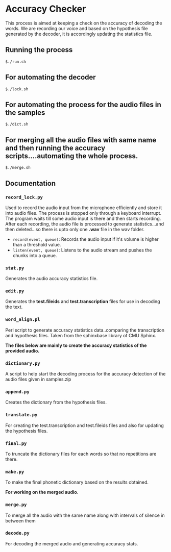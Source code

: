 # Accuracy Checker

This process is aimed at keeping a check on the accuracy of decoding the words. We are recording our voice and based on the hypothesis file generated by the decoder, it is accordingly updating the statistics file.

## Running the process

```
$./run.sh
```

## For automating the decoder

```
$./lock.sh
```

## For automating the process for the audio files in the samples

```
$./dict.sh
```

## For merging all the audio files with same name and then running the accuracy scripts....automating the whole process.

```
$./merge.sh
```

## Documentation

### `record_lock.py`

Used to record the audio input from the microphone efficiently and store it into audio files. The process is stopped only through a keyboard interrupt. The program waits till some audio input is there and then starts recording. After each recording, the audio file is processed to generate statistics...and then deleted...so there is upto only one **.wav** file in the wav folder. 

* `record(event, queue)`: Records the audio input if it's volume is higher than a threshold value.
* `listen(event, queue)`: Listens to the audio stream and pushes the chunks into a queue.

### `stat.py`

Generates the audio accuracy statistics file.

### `edit.py`

Generates the **test.fileids** and **test.transcription** files for use in decoding the text.

### `word_align.pl`

Perl script to generate accuracy statistics data..comparing the transcription and hypothesis files.
Taken from the sphinxbase library of CMU Sphinx.

**The files below are mainly to create the accuracy statistics of the provided audio.**

### `dictionary.py`

A script to help start the decoding process for the accuracy detection of the audio files given in samples.zip

### `append.py`

Creates the dictionary from the hypothesis files.

### `translate.py`

For creating the test.transcription and test.fileids files and also for updating the hypothesis files.

### `final.py`

To truncate the dictionary files for each words so that no repetitions are there.

### `make.py`

To make the final phonetic dictionary based on the results obtained.

**For working on the merged audio.**

### `merge.py`

To merge all the audio with the same name along with intervals of silence in between them

### `decode.py`

For decoding the merged audio and generating accuracy stats.


